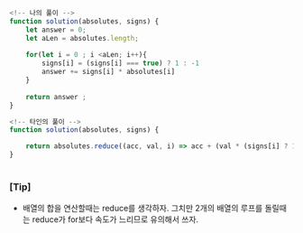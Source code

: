 ```javascript
<!-- 나의 풀이 -->
function solution(absolutes, signs) {
    let answer = 0;
    let aLen = absolutes.length;
    
    for(let i = 0 ; i <aLen; i++){
        signs[i] = (signs[i] === true) ? 1 : -1
        answer += signs[i] * absolutes[i]
    }
    
    return answer ;
}

```

```javascript
<!-- 타인의 풀이 -->
function solution(absolutes, signs) {

    return absolutes.reduce((acc, val, i) => acc + (val * (signs[i] ? 1 : -1)), 0);
}

```

#

### [Tip]
- 배열의 합을 연산할때는 reduce를 생각하자. 그치만 2개의 배열의 루프를 돌릴때는 reduce가 for보다 속도가 느리므로 유의해서 쓰자.


